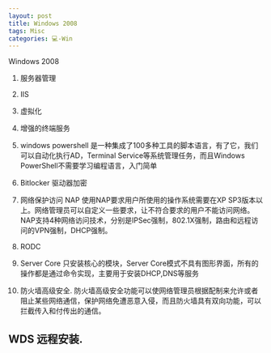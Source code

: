 ```yaml
---
layout: post
title: Windows 2008  
tags: Misc
categories: 💻-Win
---
```


Windows 2008 


1. 服务器管理
2. IIS
3. 虚拟化
4. 增强的终端服务
5. windows powershell
是一种集成了100多种工具的脚本语言，有了它，我们可以自动化执行AD，Terminal Service等系统管理任务，而且Windows PowerShell不需要学习编程语言，入门简单



6. Bitlocker 驱动器加密
7. 网络保护访问 NAP
使用NAP要求用户所使用的操作系统需要在XP SP3版本以上。网络管理员可以自定义一些要求，让不符合要求的用户不能访问网络。NAP支持4种网络访问技术，分别是IPSec强制，802.1X强制，路由和远程访问的VPN强制，DHCP强制。


8. RODC
9. Server Core
只安装核心的模块，Server Core模式不具有图形界面，所有的操作都是通过命令实现，主要用于安装DHCP,DNS等服务



10. 防火墙高级安全.
防火墙高级安全功能可以使网络管理员根据配制来允许或者阻止某些网络通信，保护网络免遭恶意入侵，而且防火墙具有双向功能，可以拦截传入和付传出的通信。



## WDS 远程安装.



























